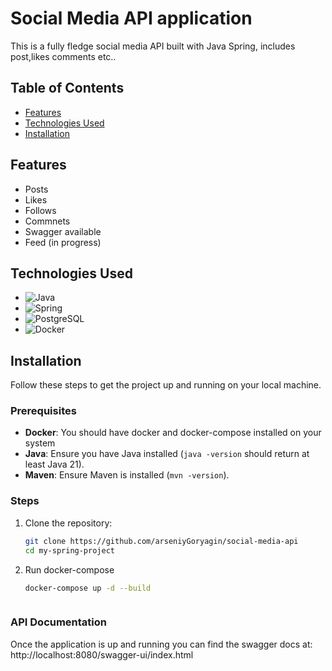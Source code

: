 # Social Media API application

This is a fully fledge social media API built with Java Spring, includes post,likes comments etc..

## Table of Contents

- [Features](#features)
- [Technologies Used](#technologies-used)
- [Installation](#installation)


## Features
- Posts
- Likes
- Follows
- Commnets
- Swagger available
- Feed (in progress)


## Technologies Used

- ![Java](https://img.shields.io/badge/Java-ED8B00?style=for-the-badge&logo=java&logoColor=white) 
- ![Spring](https://img.shields.io/badge/Spring-6DB33F?style=for-the-badge&logo=spring&logoColor=white) 
- ![PostgreSQL](https://img.shields.io/badge/PostgreSQL-316192?style=for-the-badge&logo=postgresql&logoColor=white) 
- ![Docker](https://img.shields.io/badge/Docker-2CA5E0?style=for-the-badge&logo=docker&logoColor=white) 

## Installation

Follow these steps to get the project up and running on your local machine.

### Prerequisites
- **Docker**: You should have docker and docker-compose installed on your system
- **Java**: Ensure you have Java installed (`java -version` should return at least Java 21).
- **Maven**: Ensure Maven is installed (`mvn -version`).


### Steps

1. Clone the repository:
   ```sh
   git clone https://github.com/arseniyGoryagin/social-media-api
   cd my-spring-project
2. Run docker-compose
     ```sh
    docker-compose up -d --build



### API Documentation
Once the application is up and running you can find the swagger docs at: http://localhost:8080/swagger-ui/index.html
